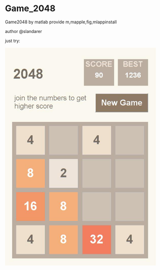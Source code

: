 # Game_2048
Game2048 by matlab provide m,mapple,fig,mlappinstall

author @slandarer

just try: 

<img 
     src="https://github.com/slandarer/Game_2048/blob/main/demo.jpg" width="500"/>
